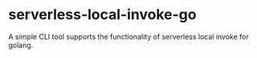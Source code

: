 # serverless-local-invoke-go
A simple CLI tool supports the functionality of serverless local invoke for golang.
